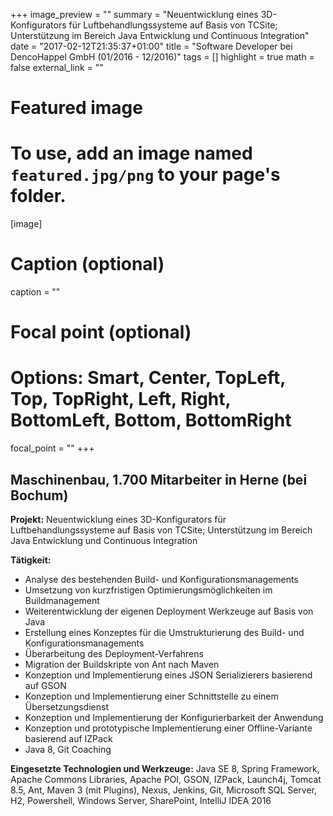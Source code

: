 +++
image_preview = ""
summary = "Neuentwicklung eines 3D-Konfigurators für Luftbehandlungssysteme auf Basis von TCSite; Unterstützung im Bereich Java Entwicklung und Continuous Integration"
date = "2017-02-12T21:35:37+01:00"
title = "Software Developer bei DencoHappel GmbH (01/2016 - 12/2016)"
tags = []
highlight = true
math = false
external_link = ""


# Featured image
# To use, add an image named `featured.jpg/png` to your page's folder.
[image]
# Caption (optional)
caption = ""

# Focal point (optional)
# Options: Smart, Center, TopLeft, Top, TopRight, Left, Right, BottomLeft, Bottom, BottomRight
focal_point = ""
+++
## Maschinenbau, 1.700 Mitarbeiter in Herne (bei Bochum)

**Projekt:** Neuentwicklung eines 3D-Konfigurators für Luftbehandlungssysteme auf Basis von TCSite; Unterstützung im Bereich Java Entwicklung und Continuous Integration

**Tätigkeit:**

* Analyse des bestehenden Build- und Konfigurationsmanagements
* Umsetzung von kurzfristigen Optimierungsmöglichkeiten im Buildmanagement
* Weiterentwicklung der eigenen Deployment Werkzeuge auf Basis von Java
* Erstellung eines Konzeptes für die Umstrukturierung des Build- und Konfigurationsmanagements
* Überarbeitung des Deployment-Verfahrens
* Migration der Buildskripte von Ant nach Maven
* Konzeption und Implementierung eines JSON Serializierers basierend auf GSON
* Konzeption und Implementierung einer Schnittstelle zu einem Übersetzungsdienst
* Konzeption und Implementierung der Konfigurierbarkeit der Anwendung
* Konzeption und prototypische Implementierung einer Offline-Variante basierend auf IZPack
* Java 8, Git Coaching

**Eingesetzte Technologien und Werkzeuge:** Java SE 8, Spring Framework, Apache Commons Libraries, Apache POI, GSON, IZPack, Launch4j, Tomcat 8.5, Ant, Maven 3 (mit Plugins), Nexus, Jenkins, Git, Microsoft SQL Server, H2, Powershell, Windows Server, SharePoint, IntelliJ IDEA  2016

